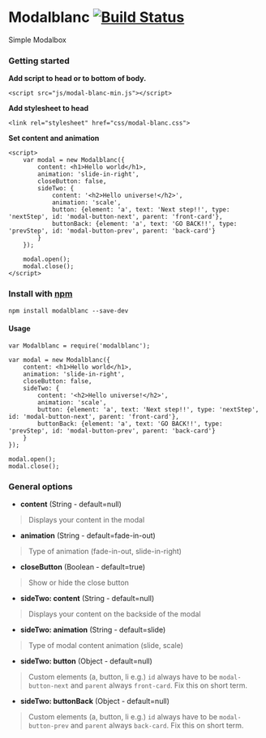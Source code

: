 # Modalblanc    [![Build Status](https://travis-ci.org/Blancframe/modalblanc.svg?branch=master)](https://travis-ci.org/Blancframe/modalblanc)
Simple Modalbox 

### Getting started

**Add script to head or to bottom of body.**

```<script src="js/modal-blanc-min.js"></script>```

**Add stylesheet to head**

```<link rel="stylesheet" href="css/modal-blanc.css">```

**Set content and animation**

```
<script>
    var modal = new Modalblanc({
        content: <h1>Hello world</h1>,
        animation: 'slide-in-right',
        closeButton: false,
        sideTwo: {
            content: '<h2>Hello universe!</h2>',
            animation: 'scale',
            button: {element: 'a', text: 'Next step!!', type: 'nextStep', id: 'modal-button-next', parent: 'front-card'},
            buttonBack: {element: 'a', text: 'GO BACK!!', type: 'prevStep', id: 'modal-button-prev', parent: 'back-card'}
        }
    });
    
    modal.open();
    modal.close();
</script>
```

### Install with [npm](https://www.npmjs.com)
`npm install modalblanc --save-dev`

#### Usage
```
var Modalblanc = require('modalblanc');

var modal = new Modalblanc({
    content: <h1>Hello world</h1>,
    animation: 'slide-in-right',
    closeButton: false,
    sideTwo: {
        content: '<h2>Hello universe!</h2>',
        animation: 'scale',
        button: {element: 'a', text: 'Next step!!', type: 'nextStep', id: 'modal-button-next', parent: 'front-card'},
        buttonBack: {element: 'a', text: 'GO BACK!!', type: 'prevStep', id: 'modal-button-prev', parent: 'back-card'}
    }
});

modal.open();
modal.close();
```

### General options
* **content** (String - default=null)
> Displays your content in the modal

* **animation** (String - default=fade-in-out)
> Type of animation (fade-in-out, slide-in-right)

* **closeButton** (Boolean - default=true)
> Show or hide the close button

* **sideTwo: content** (String - default=null)
> Displays your content on the backside of the modal

* **sideTwo: animation** (String - default=slide)
> Type of modal content animation (slide, scale)

* **sideTwo: button** (Object - default=null)
> Custom elements (a, button, li e.g.) `id` always have to be `modal-button-next` and `parent` always `front-card`. Fix this on short term.

* **sideTwo: buttonBack** (Object - default=null)
> Custom elements (a, button, li e.g.) `id` always have to be `modal-button-prev` and `parent` always `back-card`. Fix this on short term.

